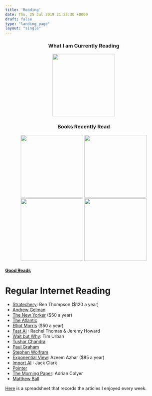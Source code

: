 ```yaml
---
title: 'Reading'
date: Thu, 25 Jul 2019 21:23:30 +0000
draft: false
type: "landing_page"
layout: "single"
---
```


<center>

### What I am Currently Reading

<img src="/img/color_law.jpg" width="200">

### Books Recently Read

<img src="/img/GWO.jpg" width="200">

<img src="/img/TandTG.jpg" width="200">

<img src="/img/HTE.jpg" width="200">

<img src="/img/exhalation.jpg" width="200">





</center>

#### [Good Reads](https://www.goodreads.com/user/show/75265124-judah)

Regular Internet Reading 
=========================

* [Stratechery](https://stratechery.com/): Ben Thompson ($120 a year)
* [Andrew Gelman](https://statmodeling.stat.columbia.edu/)
* [The New Yorker](https://www.newyorker.com/) ($50 a year)
* [The Atlantic](https://www.theatlantic.com/)
* [Elliot Morris](https://thecrosstab.substack.com/) ($50 a year)
* [Fast AI](https://www.fast.ai/) : Rachel Thomas & Jeremy Howard
* [Wait but Why](https://waitbutwhy.com/): Tim Urban
* [Tushar Chandra](https://tusharc.dev/)
* [Paul Graham](http://paulgraham.com/index.html)
* [Stephen Wolfram](https://writings.stephenwolfram.com/)
* [Exponential View](https://www.exponentialview.co/): Azeem Azhar ($85 a year)
* [Import AI](https://jack-clark.net/) : Jack Clark
* [Pointer](http://www.pointer.io/)
* [The Morning Paper](https://blog.acolyer.org/): Adrian Colyer
* [Matthew Ball](https://www.matthewball.vc/)


[Here](https://docs.google.com/spreadsheets/d/1LJM3EJrV8Gx8W0Hk-_i2BhHy1QEer_wZ91dlC22D7a8/edit?usp=sharing) is a spreadsheet that records the articles I enjoyed every week.
